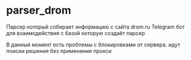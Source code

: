 # parser_drom
Парсер который собирает информацию с сайта drom.ru
Telegram бот для взаимодействия с базой которую создаёт парсер


В данный момент есть проблемы с блокировками от сервера. идут поиски решения без применения прокси
